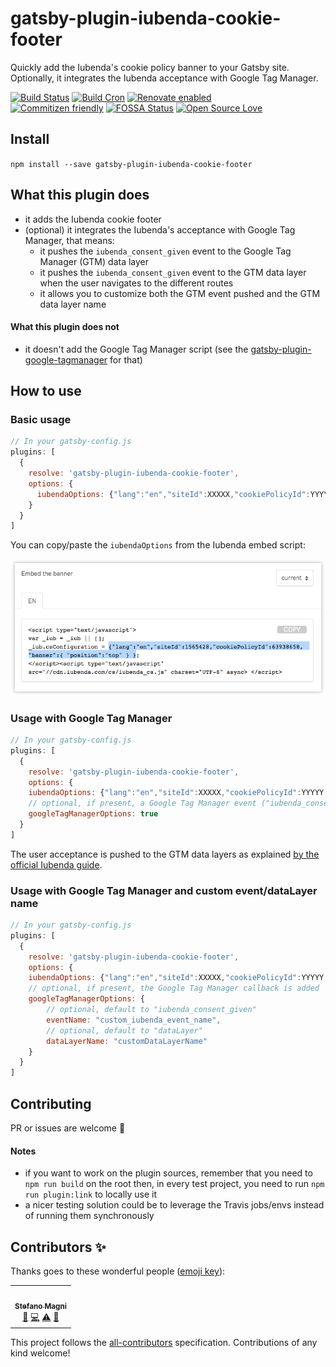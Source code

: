 # gatsby-plugin-iubenda-cookie-footer

Quickly add the Iubenda's cookie policy banner to your Gatsby site. Optionally, it integrates the
Iubenda acceptance with Google Tag Manager.

[![Build Status](https://travis-ci.com/NoriSte/gatsby-plugin-iubenda-cookie-footer.svg?branch=master)](https://travis-ci.com/NoriSte/gatsby-plugin-iubenda-cookie-footer)
[![Build Cron](https://img.shields.io/badge/build%20cron-weekly-44cc11.svg)](https://travis-ci.com/NoriSte/gatsby-plugin-iubenda-cookie-footer)
[![Renovate enabled](https://img.shields.io/badge/renovate-enabled-brightgreen.svg)](https://renovatebot.com/)
<br />
[![Commitizen friendly](https://img.shields.io/badge/commitizen-friendly-brightgreen.svg)](http://commitizen.github.io/cz-cli/)
[![FOSSA Status](https://app.fossa.com/api/projects/git%2Bgithub.com%2FNoriSte%2Fgatsby-plugin-iubenda-cookie-footer.svg?type=shield)](https://app.fossa.com/projects/git%2Bgithub.com%2FNoriSte%2Fgatsby-plugin-iubenda-cookie-footer?ref=badge_shield)
[![Open Source
Love](https://badges.frapsoft.com/os/mit/mit.svg?v=102)](https://github.com/ellerbrock/open-source-badge/)

## Install

`npm install --save gatsby-plugin-iubenda-cookie-footer`

## What this plugin does

- it adds the Iubenda cookie footer
- (optional) it integrates the Iubenda's acceptance with Google Tag Manager, that means:
  - it pushes the `iubenda_consent_given` event to the Google Tag Manager (GTM) data layer
  - it pushes the `iubenda_consent_given` event to the GTM data layer when the user navigates to the
    different routes
  - it allows you to customize both the GTM event pushed and the GTM data layer name

#### What this plugin does not

- it doesn't add the Google Tag Manager script (see the
  [gatsby-plugin-google-tagmanager](https://www.gatsbyjs.org/packages/gatsby-plugin-google-tagmanager/)
  for that)

## How to use

### Basic usage

```javascript
// In your gatsby-config.js
plugins: [
  {
    resolve: 'gatsby-plugin-iubenda-cookie-footer',
    options: {
      iubendaOptions: {"lang":"en","siteId":XXXXX,"cookiePolicyId":YYYYY, /* ... */ },
    }
  }
]
```

You can copy/paste the `iubendaOptions` from the Iubenda embed script:

![Where to find the iubendaOptions](https://raw.githubusercontent.com/NoriSte/gatsby-plugin-iubenda-cookie-footer/master/assets/iubenda-options-shadow.png)

### Usage with Google Tag Manager

```javascript
// In your gatsby-config.js
plugins: [
  {
    resolve: 'gatsby-plugin-iubenda-cookie-footer',
    options: {
    iubendaOptions: {"lang":"en","siteId":XXXXX,"cookiePolicyId":YYYYY, /* ... */ },
    // optional, if present, a Google Tag Manager event ("iubenda_consent_given") is triggered
    googleTagManagerOptions: true
  }
]
```

The user acceptance is pushed to the GTM data layers as explained [by the official Iubenda guide](https://www.iubenda.com/en/help/1235-how-to-use-google-tag-manager-to-simplify-the-adoption-of-cookie-law-requirements).

### Usage with Google Tag Manager and custom event/dataLayer name

```javascript
// In your gatsby-config.js
plugins: [
  {
    resolve: 'gatsby-plugin-iubenda-cookie-footer',
    options: {
    iubendaOptions: {"lang":"en","siteId":XXXXX,"cookiePolicyId":YYYYY, /* ... */ },
    // optional, if present, the Google Tag Manager callback is added
    googleTagManagerOptions: {
        // optional, default to "iubenda_consent_given"
        eventName: "custom_iubenda_event_name",
        // optional, default to "dataLayer"
        dataLayerName: "customDataLayerName"
    }
  }
]
```

## Contributing

PR or issues are welcome 👋

#### Notes

- if you want to work on the plugin sources, remember that you need to `npm run build` on the root
  then, in every test project, you need to run `npm run plugin:link` to locally use it
- a nicer testing solution could be to leverage the Travis jobs/envs instead of running them synchronously

## Contributors ✨

Thanks goes to these wonderful people ([emoji key](https://allcontributors.org/docs/en/emoji-key)):

<!-- ALL-CONTRIBUTORS-LIST:START - Do not remove or modify this section -->
<!-- prettier-ignore-start -->
<!-- markdownlint-disable -->
<table>
  <tr>
    <td align="center"><a href="https://twitter.com/NoriSte"><img src="https://avatars0.githubusercontent.com/u/173663?v=4" width="100px;" alt=""/><br /><sub><b>Stefano Magni</b></sub></a><br /><a href="#ideas-NoriSte" title="Ideas, Planning, & Feedback">🤔</a> <a href="https://github.com/NoriSte/gatsby-plugin-iubenda-cookie-footer/commits?author=NoriSte" title="Code">💻</a> <a href="https://github.com/NoriSte/gatsby-plugin-iubenda-cookie-footer/commits?author=NoriSte" title="Tests">⚠️</a> <a href="https://github.com/NoriSte/gatsby-plugin-iubenda-cookie-footer/commits?author=NoriSte" title="Documentation">📖</a></td>
  </tr>
</table>

<!-- markdownlint-enable -->
<!-- prettier-ignore-end -->
<!-- ALL-CONTRIBUTORS-LIST:END -->

This project follows the [all-contributors](https://github.com/all-contributors/all-contributors) specification. Contributions of any kind welcome!
